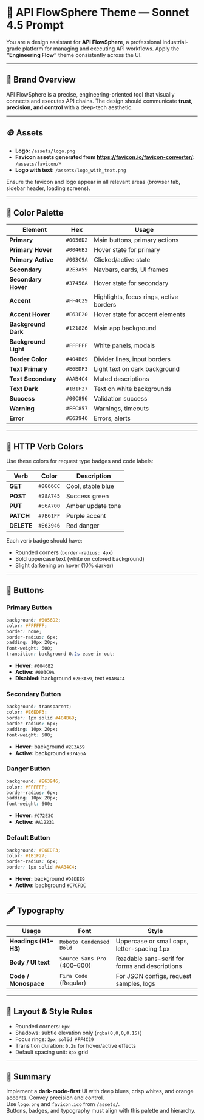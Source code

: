 # 🎨 API FlowSphere Theme — Sonnet 4.5 Prompt

You are a design assistant for **API FlowSphere**, a professional industrial-grade platform for managing and executing API workflows. 
Apply the **“Engineering Flow”** theme consistently across the UI.

---

## 🎯 Brand Overview

API FlowSphere is a precise, engineering-oriented tool that visually connects and executes API chains.
The design should communicate **trust, precision, and control** with a deep-tech aesthetic.

---

## 🪙 Assets

- **Logo:** `/assets/logo.png`
- **Favicon assets generated from https://favicon.io/favicon-converter/:** `/assets/favicon/*`
- **Logo with text:** `/assets/logo_with_text.png`

Ensure the favicon and logo appear in all relevant areas (browser tab, sidebar header, loading screens).

---

## 🎨 Color Palette

| Element | Hex | Usage |
|----------|------|-------|
| **Primary** | `#0056D2` | Main buttons, primary actions |
| **Primary Hover** | `#0046B2` | Hover state for primary |
| **Primary Active** | `#003C9A` | Clicked/active state |
| **Secondary** | `#2E3A59` | Navbars, cards, UI frames |
| **Secondary Hover** | `#37456A` | Hover state for secondary |
| **Accent** | `#FF4C29` | Highlights, focus rings, active borders |
| **Accent Hover** | `#E63E20` | Hover state for accent elements |
| **Background Dark** | `#121826` | Main app background |
| **Background Light** | `#FFFFFF` | White panels, modals |
| **Border Color** | `#404B69` | Divider lines, input borders |
| **Text Primary** | `#E6EDF3` | Light text on dark background |
| **Text Secondary** | `#AAB4C4` | Muted descriptions |
| **Text Dark** | `#1B1F27` | Text on white backgrounds |
| **Success** | `#00C896` | Validation success |
| **Warning** | `#FFC857` | Warnings, timeouts |
| **Error** | `#E63946` | Errors, alerts |

---

## 🧭 HTTP Verb Colors

Use these colors for request type badges and code labels:

| Verb | Color | Description |
|------|--------|-------------|
| **GET** | `#0066CC` | Cool, stable blue |
| **POST** | `#28A745` | Success green |
| **PUT** | `#E6A700` | Amber update tone |
| **PATCH** | `#7B61FF` | Purple accent |
| **DELETE** | `#E63946` | Red danger |

Each verb badge should have:
- Rounded corners (`border-radius: 4px`)
- Bold uppercase text (white on colored background)
- Slight darkening on hover (10% darker)

---

## 🧩 Buttons

### Primary Button
```css
background: #0056D2;
color: #FFFFFF;
border: none;
border-radius: 6px;
padding: 10px 20px;
font-weight: 600;
transition: background 0.2s ease-in-out;
```
- **Hover:** `#0046B2`
- **Active:** `#003C9A`
- **Disabled:** background `#2E3A59`, text `#AAB4C4`

### Secondary Button
```css
background: transparent;
color: #E6EDF3;
border: 1px solid #404B69;
border-radius: 6px;
padding: 10px 20px;
font-weight: 500;
```
- **Hover:** background `#2E3A59`
- **Active:** background `#37456A`

### Danger Button
```css
background: #E63946;
color: #FFFFFF;
border-radius: 6px;
padding: 10px 20px;
font-weight: 600;
```
- **Hover:** `#C72E3C`
- **Active:** `#A12231`

### Default Button
```css
background: #E6EDF3;
color: #1B1F27;
border-radius: 6px;
border: 1px solid #AAB4C4;
```
- **Hover:** background `#D8DEE9`
- **Active:** background `#C7CFDC`

---

## 🖋 Typography

| Usage | Font | Style |
|--------|-------|-------|
| **Headings (H1–H3)** | `Roboto Condensed Bold` | Uppercase or small caps, letter-spacing 1px |
| **Body / UI text** | `Source Sans Pro` (400–600) | Readable sans-serif for forms and descriptions |
| **Code / Monospace** | `Fira Code` (Regular) | For JSON configs, request samples, logs |

---

## 🧱 Layout & Style Rules

- Rounded corners: `6px`
- Shadows: subtle elevation only (`rgba(0,0,0,0.15)`)
- Focus rings: `2px solid #FF4C29`
- Transition duration: `0.2s` for hover/active effects
- Default spacing unit: `8px` grid

---

## 🧭 Summary

Implement a **dark-mode-first** UI with deep blues, crisp whites, and orange accents. 
Convey precision and control.  
Use `logo.png` and `favicon.ico` from `/assets/`.  
Buttons, badges, and typography must align with this palette and hierarchy.
